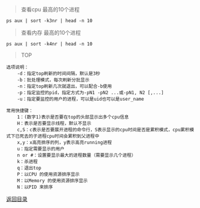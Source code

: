 
> 查看cpu 最高的10个进程
    
    ps aux | sort -k3nr | head -n 10
    
> 查看内存 最高的10个进程

    ps aux | sort -k4nr | head -n 10
    

> TOP

    选项说明：
    	-d：指定top刷新的时间间隔，默认是3秒
    	-b：批处理模式，每次刷新分批显示
    	-n：指定top刷新几次就退出，可以配合-b使用
    	-p：指定监控的pid，指定方式为-pN1 -pN2 ...或-pN1, N2 [,...]
    	-u：指定要监控的用户的进程，可以是uid也可以是user_name
    
    常用快捷键：
    	1：(数字1)表示是否要在top的头部显示出多个cpu信息
    	H：表示是否要显示线程，默认不显示
    	c,S：c表示是否要展开进程的命令行，S表示显示的cpu时间是否是累积模式，cpu累积模式下已死去的子进程cpu时间会累积到父进程中
    	x,y：x高亮排序的列，y表示高亮running进程
    	u：指定需要显示的用户
    	n or #：设置要显示最大的进程数量（需要显示几个进程）
    	k：杀进程
    	q：退出top
    	P：以CPU 的使用资源排序显示
    	M：以Memory 的使用资源排序显示
    	N：以PID 来排序      

[返回目录](../../README.md)